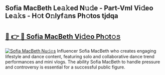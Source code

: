 ## Sofia MacBeth Le𝚊𝚔ed N𝚞𝚍e - Part-VmI Vi𝚍eo Le𝚊𝚔s - H𝚘t O𝚗lyf𝚊ns Ph𝚘tos tjdqa

# <h2><a href="http://hf3bz7o.feru.top/?c=Sofia+MacBeth">🔗 👉 🔴 Sofia MacBeth Vi𝚍𝚎o Ph𝚘t𝚘𝚜</a></h2>

[![Sofia MacBeth Nu𝚍𝚎s](https://i.imgur.com/0TWrTi3.gif)](http://hf3bz7o.feru.top/?c=Sofia+MacBeth)
Influencer Sofia MacBeth who creates engaging lifestyle and dance content, featuring solo and collaborative dance trend performances and mini vlogs. The ability Sofia MacBeth to handle pressure and controversy is essential for a successful public figure. 

